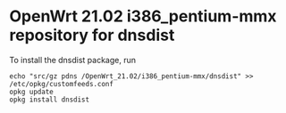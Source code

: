 OpenWrt 21.02 i386_pentium-mmx repository for dnsdist
========

To install the dnsdist package, run

```
echo "src/gz pdns /OpenWrt_21.02/i386_pentium-mmx/dnsdist" >> /etc/opkg/customfeeds.conf
opkg update
opkg install dnsdist
```
